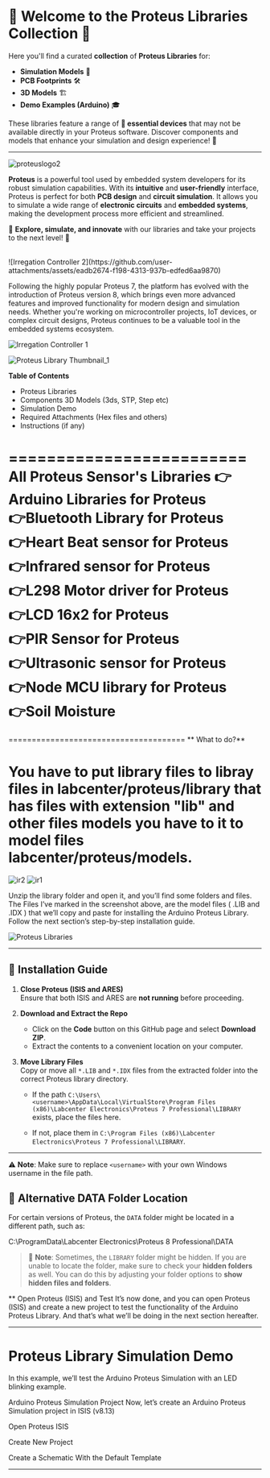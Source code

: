 # 🌟 **Welcome to the Proteus Libraries Collection** 🌟

Here you'll find a curated **collection** of **Proteus Libraries** for:

- **Simulation Models** 🔬
- **PCB Footprints** 🛠️
- **3D Models** 🏗️
- **Demo Examples (Arduino)** 🎓

These libraries feature a range of **🔧 essential devices** that may not be available directly in your Proteus software. Discover components and models that enhance your simulation and design experience! 🌟

---
![proteuslogo2](https://github.com/user-attachments/assets/80902421-4440-4199-8832-ccf42d149324) 
<br/>

**Proteus** is a powerful tool used by embedded system developers for its robust simulation capabilities. With its **intuitive** and **user-friendly** interface, Proteus is perfect for both **PCB design** and **circuit simulation**. It allows you to simulate a wide range of **electronic circuits** and **embedded systems**, making the development process more efficient and streamlined.

🚀 **Explore, simulate, and innovate** with our libraries and take your projects to the next level! 🚀

<br/>
![Irregation Controller 2](https://github.com/user-attachments/assets/eadb2674-f198-4313-937b-edfed6aa9870)


Following the highly popular Proteus 7, the platform has evolved with the introduction of Proteus version 8, which brings even more advanced features and improved functionality for modern design and simulation needs. Whether you're working on microcontroller projects, IoT devices, or complex circuit designs, Proteus continues to be a valuable tool in the embedded systems ecosystem.

![Irregation Controller 1](https://github.com/user-attachments/assets/832e247f-9438-4411-a0b1-71cb9bed474a)

![Proteus Library Thumbnail_1](https://github.com/user-attachments/assets/1899fd1e-a4dc-428b-a672-2d73f9e07407)


**Table of Contents**
-  Proteus Libraries
-  Components 3D Models (3ds, STP, Step etc)
-  Simulation Demo
-  Required Attachments (Hex files and others)
-  Instructions (if any)

=========================
All Proteus Sensor's Libraries 
👉Arduino  Libraries for Proteus        
👉Bluetooth Library for Proteus     
👉Heart Beat sensor for Proteus   
👉Infrared sensor for Proteus         
👉L298 Motor driver for Proteus    
👉LCD 16x2 for Proteus    
👉PIR Sensor for Proteus                
👉Ultrasonic sensor for Proteus     
👉Node MCU library for Proteus               
👉Soil Moisture            
======================================


======================================
** What to do?**

You have to put library files to libray files in labcenter/proteus/library that has files with extension "lib" and other files models you have to it to model files labcenter/proteus/models.
======================================

![ir2](https://github.com/user-attachments/assets/208401fc-95f1-4e60-80cf-a7ce7dac42e1) ![ir1](https://github.com/user-attachments/assets/59005c9f-ff5f-40f4-a420-ee0453fc44a8)

Unzip the library folder and open it, and you’ll find some folders and files. The Files I’ve marked in the screenshot above, are the model files ( .LIB and .IDX ) that we’ll copy and paste for installing the Arduino Proteus Library. Follow the next section’s step-by-step installation guide.

![Proteus Libraries](https://github.com/user-attachments/assets/55330808-4974-4722-9c54-dd81c476b07c)


<hr/>

## 🔧 Installation Guide

1. **Close Proteus (ISIS and ARES)**  
   Ensure that both ISIS and ARES are **not running** before proceeding.

2. **Download and Extract the Repo**  
   - Click on the **Code** button on this GitHub page and select **Download ZIP**.  
   - Extract the contents to a convenient location on your computer.

3. **Move Library Files**  
   Copy or move all `*.LIB` and `*.IDX` files from the extracted folder into the correct Proteus library directory.

   - If the path `C:\Users\<username>\AppData\Local\VirtualStore\Program Files (x86)\Labcenter Electronics\Proteus 7 Professional\LIBRARY` exists, place the files here.
   
   - If not, place them in `C:\Program Files (x86)\Labcenter Electronics\Proteus 7 Professional\LIBRARY`.

---

⚠️ **Note**: Make sure to replace `<username>` with your own Windows username in the file path.



## 📁 Alternative DATA Folder Location

For certain versions of Proteus, the `DATA` folder might be located in a different path, such as:

C:\ProgramData\Labcenter Electronics\Proteus 8 Professional\DATA

> 📝 **Note**: Sometimes, the `LIBRARY` folder might be hidden. If you are unable to locate the folder, make sure to check your **hidden folders** as well. You can do this by adjusting your folder options to **show hidden files and folders**.

** Open Proteus (ISIS) and Test
It’s now done, and you can open Proteus (ISIS) and create a new project to test the functionality of the Arduino Proteus Library. And that’s what we’ll be doing in the next section hereafter.


<hr/>

# Proteus Library Simulation Demo
In this example, we’ll test the Arduino Proteus Simulation with an LED blinking example.

Arduino Proteus Simulation Project
Now, let’s create an Arduino Proteus Simulation project in ISIS (v8.13)

Open Proteus ISIS

Create New Project

Create a Schematic With the Default Template

<hr/>



